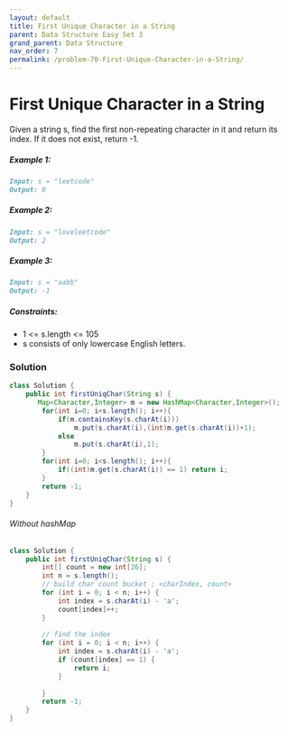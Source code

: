 ```yaml
---
layout: default
title: First Unique Character in a String
parent: Data Structure Easy Set 3
grand_parent: Data Structure
nav_order: 7
permalink: /problem-70-First-Unique-Character-in-a-String/
---
```

# First Unique Character in a String
Given a string s, find the first non-repeating character in it and return its index. If it does not exist, return -1.

##### Example 1:
```markdown
Input: s = "leetcode"
Output: 0
```
##### Example 2:
```markdown
Input: s = "loveleetcode"
Output: 2
```
##### Example 3:
```markdown
Input: s = "aabb"
Output: -1
```
##### Constraints:
* 1 <= s.length <= 105
* s consists of only lowercase English letters.

### Solution
```java
class Solution {
    public int firstUniqChar(String s) {
       Map<Character,Integer> m = new HashMap<Character,Integer>();
        for(int i=0; i<s.length(); i++){
            if(m.containsKey(s.charAt(i)))
                m.put(s.charAt(i),(int)m.get(s.charAt(i))+1);
            else
                m.put(s.charAt(i),1);
        }
        for(int i=0; i<s.length(); i++){
            if((int)m.get(s.charAt(i)) == 1) return i;
        }
        return -1;
    }
}
```
###### Without hashMap
```java
class Solution {
    public int firstUniqChar(String s) {
        int[] count = new int[26];
        int n = s.length();
        // build char count bucket : <charIndex, count>
        for (int i = 0; i < n; i++) {            
            int index = s.charAt(i) - 'a';
            count[index]++;
        }
        
        // find the index
        for (int i = 0; i < n; i++) {
            int index = s.charAt(i) - 'a';
            if (count[index] == 1) {
                return i;
            }
                
        }
        return -1;
    }
}
```